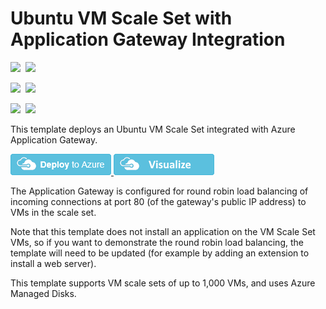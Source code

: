 # Ubuntu VM Scale Set with Application Gateway Integration

<IMG SRC="https://azbotstorage.blob.core.windows.net/badges/201-vmss-ubuntu-app-gateway/PublicLastTestDate.svg" />&nbsp;
<IMG SRC="https://azbotstorage.blob.core.windows.net/badges/201-vmss-ubuntu-app-gateway/PublicDeployment.svg" />&nbsp;

<IMG SRC="https://azbotstorage.blob.core.windows.net/badges/201-vmss-ubuntu-app-gateway/FairfaxLastTestDate.svg" />&nbsp;
<IMG SRC="https://azbotstorage.blob.core.windows.net/badges/201-vmss-ubuntu-app-gateway/FairfaxDeployment.svg" />&nbsp;

<IMG SRC="https://azbotstorage.blob.core.windows.net/badges/201-vmss-ubuntu-app-gateway/BestPracticeResult.svg" />&nbsp;
<IMG SRC="https://azbotstorage.blob.core.windows.net/badges/201-vmss-ubuntu-app-gateway/CredScanResult.svg" />&nbsp;

This template deploys an Ubuntu VM Scale Set integrated with Azure Application Gateway.

<a href="https://portal.azure.com/#create/Microsoft.Template/uri/https%3A%2F%2Fraw.githubusercontent.com%2FAzure%2Fazure-quickstart-templates%2Fmaster%2F201-vmss-ubuntu-app-gateway%2Fazuredeploy.json" target="_blank">
    <img src="https://raw.githubusercontent.com/Azure/azure-quickstart-templates/master/1-CONTRIBUTION-GUIDE/images/deploytoazure.png"/>
</a>
<a href="http://armviz.io/#/?load=https%3A%2F%2Fraw.githubusercontent.com%2FAzure%2Fazure-quickstart-templates%2Fmaster%2F201-vmss-ubuntu-app-gateway%2Fazuredeploy.json" target="_blank">
    <img src="https://raw.githubusercontent.com/Azure/azure-quickstart-templates/master/1-CONTRIBUTION-GUIDE/images/visualizebutton.png"/>
</a>


The Application Gateway is configured for round robin load balancing of incoming connections at port 80 (of the gateway's public IP address) to VMs in the scale set.

Note that this template does not install an application on the VM Scale Set VMs, so if you want to demonstrate the round robin load balancing, the template will need to be updated (for example by adding an extension to install a web server).

This template supports VM scale sets of up to 1,000 VMs, and uses Azure Managed Disks.
